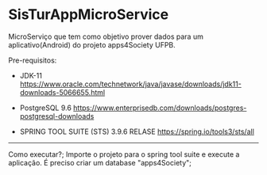 # SisTurAppMicroService
MicroServiço que tem como objetivo prover dados para um aplicativo(Android) do projeto apps4Society UFPB.


Pre-requisitos:
  * JDK-11
  https://www.oracle.com/technetwork/java/javase/downloads/jdk11-downloads-5066655.html
  
  * PostgreSQL 9.6
  https://www.enterprisedb.com/downloads/postgres-postgresql-downloads
  
  * SPRING TOOL SUITE (STS) 3.9.6 RELASE
  https://spring.io/tools3/sts/all

-----------
Como executar?;
    Importe o projeto para o spring tool suite e execute a aplicação.
    É preciso criar um database "apps4Society";
  
